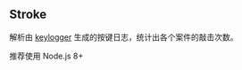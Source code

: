 ## Stroke

解析由 [keylogger](https://github.com/caseyscarborough/keylogger) 生成的按键日志，统计出各个案件的敲击次数。

推荐使用 Node.js 8+
